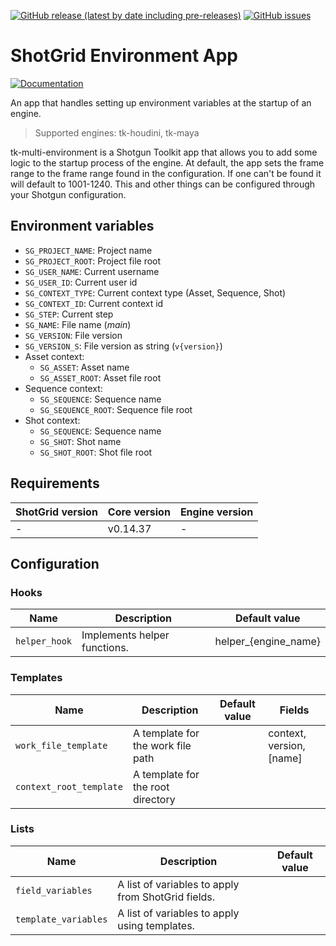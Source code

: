 [![GitHub release (latest by date including pre-releases)](https://img.shields.io/github/v/release/planetx-vfx/tk-multi-environment?include_prereleases)](https://github.com/planetx-vfx/tk-multi-environment) 
[![GitHub issues](https://img.shields.io/github/issues/planetx-vfx/tk-multi-environment)](https://github.com/planetx-vfx/tk-multi-environment/issues) 


# ShotGrid Environment App

[![Documentation](https://img.shields.io/badge/documentation-blue?style=for-the-badge)](https://github.com/planetx-vfx/tk-multi-environment)

An app that handles setting up environment variables at the startup of an engine.

> Supported engines: tk-houdini, tk-maya

tk-multi-environment is a Shotgun Toolkit app that allows you to add some logic to the startup process of the engine. At default, the app sets the frame range to the frame range found in the configuration. If one can't be found it will default to 1001-1240. This and other things can be configured through your Shotgun configuration. 

## Environment variables
- `SG_PROJECT_NAME`: Project name
- `SG_PROJECT_ROOT`: Project file root
- `SG_USER_NAME`: Current username
- `SG_USER_ID`: Current user id
- `SG_CONTEXT_TYPE`: Current context type (Asset, Sequence, Shot)
- `SG_CONTEXT_ID`: Current context id
- `SG_STEP`: Current step
- `SG_NAME`: File name (_main_)
- `SG_VERSION`: File version
- `SG_VERSION_S`: File version as string (`v{version}`)
- Asset context:
  - `SG_ASSET`: Asset name
  - `SG_ASSET_ROOT`: Asset file root
- Sequence context:
  - `SG_SEQUENCE`: Sequence name
  - `SG_SEQUENCE_ROOT`: Sequence file root
- Shot context:
  - `SG_SEQUENCE`: Sequence name
  - `SG_SHOT`: Shot name
  - `SG_SHOT_ROOT`: Shot file root

## Requirements

| ShotGrid version | Core version | Engine version |
|------------------|--------------|----------------|
| -                | v0.14.37     | -              |

## Configuration

### Hooks

| Name          | Description                  | Default value        |
|---------------|------------------------------|----------------------|
| `helper_hook` | Implements helper functions. | helper_{engine_name} |


### Templates

| Name                    | Description                       | Default value | Fields                   |
|-------------------------|-----------------------------------|---------------|--------------------------|
| `work_file_template`    | A template for the work file path |               | context, version, [name] |
| `context_root_template` | A template for the root directory |               |                          |


### Lists

| Name                 | Description                                        | Default value |
|----------------------|----------------------------------------------------|---------------|
| `field_variables`    | A list of variables to apply from ShotGrid fields. |               |
| `template_variables` | A list of variables to apply using templates.      |               |


